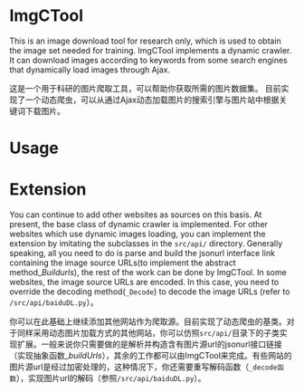 # ImgCTool 
This is an image download tool for research only, which is used to obtain the image set needed for training.
ImgCTool implements a dynamic crawler. It can download images according to keywords from some search engines that dynamically load images through Ajax. 

这是一个用于科研的图片爬取工具，可以帮助你获取所需的图片数据集。
目前实现了一个动态爬虫，可以从通过Ajax动态加载图片的搜索引擎与图片站中根据关键词下载图片。
# Usage

# Extension
You can continue to add other websites as sources on this basis. At present, the base class of dynamic crawler is implemented. For other websites which use dynamic images loading, you can implement the extension by imitating the subclasses in the `src/api/` directory. Generally speaking, all you need to do is parse and build the jsonurl interface link containing the image source URLs(to implement the abstract method$\_Buildurls$), the rest of the work can be done by ImgCTool. In some websites, the image source URLs are encoded. In this case, you need to override the decoding method(`_Decode`) to decode the image URLs (refer to `/src/api/baiduDL.py`）。

你可以在此基础上继续添加其他网站作为爬取源。目前实现了动态爬虫的基类。对于同样采用动态图片加载方式的其他网站，你可以仿照`src/api/`目录下的子类实现扩展。一般来说你只需要做的是解析并构造含有图片源url的jsonurl接口链接（实现抽象函数$\_buildUrls$），其余的工作都可以由ImgCTool来完成。有些网站的图片源url是经过加密处理的，这种情况下，你还需要重写解码函数（`_decode函数`），实现图片url的解码（参照`/src/api/baiduDL.py`）。
